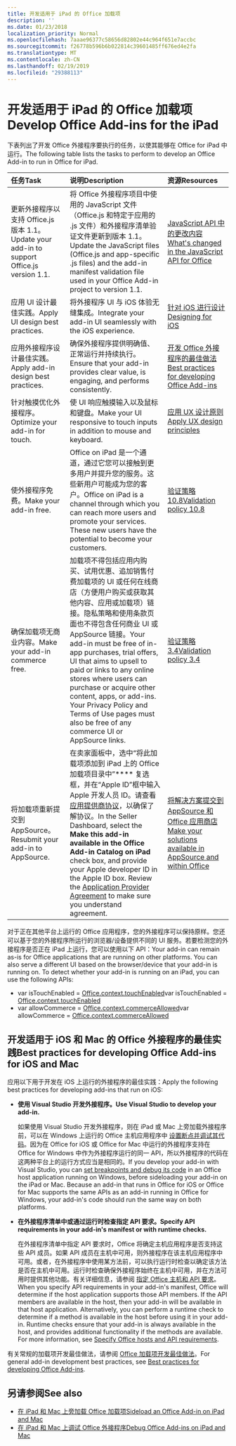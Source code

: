 ```yaml
---
title: 开发适用于 iPad 的 Office 加载项
description: ''
ms.date: 01/23/2018
localization_priority: Normal
ms.openlocfilehash: 7aaae96377c58656d82802e44c964f651e7accbc
ms.sourcegitcommit: f26778b596b6b022814c39601485ff676ed4e2fa
ms.translationtype: MT
ms.contentlocale: zh-CN
ms.lasthandoff: 02/19/2019
ms.locfileid: "29388113"
---
```

# <a name="develop-office-add-ins-for-the-ipad"></a><span data-ttu-id="09d5f-102">开发适用于 iPad 的 Office 加载项</span><span class="sxs-lookup"><span data-stu-id="09d5f-102">Develop Office Add-ins for the iPad</span></span>


<span data-ttu-id="09d5f-103">下表列出了开发 Office 外接程序要执行的任务，以使其能够在 Office for iPad 中运行。</span><span class="sxs-lookup"><span data-stu-id="09d5f-103">The following table lists the tasks to perform to develop an Office Add-in to run in Office for iPad.</span></span>


|<span data-ttu-id="09d5f-104">**任务**</span><span class="sxs-lookup"><span data-stu-id="09d5f-104">**Task**</span></span>|<span data-ttu-id="09d5f-105">**说明**</span><span class="sxs-lookup"><span data-stu-id="09d5f-105">**Description**</span></span>|<span data-ttu-id="09d5f-106">**资源**</span><span class="sxs-lookup"><span data-stu-id="09d5f-106">**Resources**</span></span>|
|:-----|:-----|:-----|
|<span data-ttu-id="09d5f-107">更新外接程序以支持 Office.js 版本 1.1。</span><span class="sxs-lookup"><span data-stu-id="09d5f-107">Update your add-in to support Office.js version 1.1.</span></span>|<span data-ttu-id="09d5f-108">将 Office 外接程序项目中使用的 JavaScript 文件（Office.js 和特定于应用的 .js 文件）和外接程序清单验证文件更新到版本 1.1。</span><span class="sxs-lookup"><span data-stu-id="09d5f-108">Update the JavaScript files (Office.js and app-specific .js files) and the add-in manifest validation file used in your Office Add-in project to version 1.1.</span></span>|[<span data-ttu-id="09d5f-109">JavaScript API 中的更改内容</span><span class="sxs-lookup"><span data-stu-id="09d5f-109">What's changed in the JavaScript API for Office</span></span>](https://docs.microsoft.com/office/dev/add-ins/reference/what's-changed-in-the-javascript-api-for-office)|
|<span data-ttu-id="09d5f-110">应用 UI 设计最佳实践。</span><span class="sxs-lookup"><span data-stu-id="09d5f-110">Apply UI design best practices.</span></span>|<span data-ttu-id="09d5f-111">将外接程序 UI 与 iOS 体验无缝集成。</span><span class="sxs-lookup"><span data-stu-id="09d5f-111">Integrate your add-in UI seamlessly with the iOS experience.</span></span>|[<span data-ttu-id="09d5f-112">针对 iOS 进行设计</span><span class="sxs-lookup"><span data-stu-id="09d5f-112">Designing for iOS</span></span>](https://developer.apple.com/library/ios/documentation/UserExperience/Conceptual/MobileHIG/)|
|<span data-ttu-id="09d5f-113">应用外接程序设计最佳实践。</span><span class="sxs-lookup"><span data-stu-id="09d5f-113">Apply add-in design best practices.</span></span>|<span data-ttu-id="09d5f-114">确保外接程序提供明确值、正常运行并持续执行。</span><span class="sxs-lookup"><span data-stu-id="09d5f-114">Ensure that your add-in provides clear value, is engaging, and performs consistently.</span></span>|[<span data-ttu-id="09d5f-115">开发 Office 外接程序的最佳做法</span><span class="sxs-lookup"><span data-stu-id="09d5f-115">Best practices for developing Office Add-ins</span></span>](../concepts/add-in-development-best-practices.md)|
|<span data-ttu-id="09d5f-116">针对触摸优化外接程序。</span><span class="sxs-lookup"><span data-stu-id="09d5f-116">Optimize your add-in for touch.</span></span>|<span data-ttu-id="09d5f-117">使 UI 响应触摸输入以及鼠标和键盘。</span><span class="sxs-lookup"><span data-stu-id="09d5f-117">Make your UI responsive to touch inputs in addition to mouse and keyboard.</span></span>|[<span data-ttu-id="09d5f-118">应用 UX 设计原则</span><span class="sxs-lookup"><span data-stu-id="09d5f-118">Apply UX design principles</span></span>](../concepts/add-in-development-best-practices.md#apply-ux-design-principles)|
|<span data-ttu-id="09d5f-119">使外接程序免费。</span><span class="sxs-lookup"><span data-stu-id="09d5f-119">Make your add-in free.</span></span>|<span data-ttu-id="09d5f-p101">Office on iPad 是一个通道，通过它您可以接触到更多用户并提升您的服务。这些新用户可能成为您的客户。</span><span class="sxs-lookup"><span data-stu-id="09d5f-p101">Office on iPad is a channel through which you can reach more users and promote your services. These new users have the potential to become your customers.</span></span>|[<span data-ttu-id="09d5f-122">验证策略 10.8</span><span class="sxs-lookup"><span data-stu-id="09d5f-122">Validation policy 10.8</span></span>](https://docs.microsoft.com/office/dev/store/validation-policies#10-apps-and-add-ins-utilize-supported-capabilities)|
|<span data-ttu-id="09d5f-123">确保加载项无商业内容。</span><span class="sxs-lookup"><span data-stu-id="09d5f-123">Make your add-in commerce free.</span></span>|<span data-ttu-id="09d5f-124">加载项不得包括应用内购买、试用优惠、追加销售付费加载项的 UI 或任何在线商店（方便用户购买或获取其他内容、应用或加载项）链接。隐私策略和使用条款页面也不得包含任何商业 UI 或 AppSource 链接。</span><span class="sxs-lookup"><span data-stu-id="09d5f-124">Your add-in must be free of in-app purchases, trial offers, UI that aims to upsell to paid or links to any online stores where users can purchase or acquire other content, apps, or add-ins. Your Privacy Policy and Terms of Use pages must also be free of any commerce UI or AppSource links.</span></span>|[<span data-ttu-id="09d5f-125">验证策略 3.4</span><span class="sxs-lookup"><span data-stu-id="09d5f-125">Validation policy 3.4</span></span>](https://docs.microsoft.com/office/dev/store/validation-policies#3-apps-and-add-ins-can-sell-additional-features-or-content-through-purchases-within-the-app-or-add-in)|
|<span data-ttu-id="09d5f-126">将加载项重新提交到 AppSource。</span><span class="sxs-lookup"><span data-stu-id="09d5f-126">Resubmit your add-in to AppSource.</span></span>|<span data-ttu-id="09d5f-p102">在卖家面板中，选中“将此加载项添加到 iPad 上的 Office 加载项目录中”\*\*\*\* 复选框，并在“Apple ID”框中输入 Apple 开发人员 ID。请查看[应用提供商协议](https://sellerdashboard.microsoft.com/Assets/Content/Agreements/en-US/Office_Store_Seller_Agreement_20120927.htm)，以确保了解协议。</span><span class="sxs-lookup"><span data-stu-id="09d5f-p102">In the Seller Dashboard, select the **Make this add-in available in the Office Add-in Catalog on iPad** check box, and provide your Apple developer ID in the Apple ID box. Review the [Application Provider Agreement](https://sellerdashboard.microsoft.com/Assets/Content/Agreements/en-US/Office_Store_Seller_Agreement_20120927.htm) to make sure you understand agreement.</span></span>|[<span data-ttu-id="09d5f-129">将解决方案提交到 AppSource 和 Office 应用商店</span><span class="sxs-lookup"><span data-stu-id="09d5f-129">Make your solutions available in AppSource and within Office</span></span>](https://docs.microsoft.com/office/dev/store/submit-to-the-office-store)|

<span data-ttu-id="09d5f-p103">对于正在其他平台上运行的 Office 应用程序，您的外接程序可以保持原样。您还可以基于您的外接程序所运行的浏览器/设备提供不同的 UI 服务。若要检测您的外接程序是否正在 iPad 上运行，您可以使用以下 API：</span><span class="sxs-lookup"><span data-stu-id="09d5f-p103">Your add-in can remain as-is for Office applications that are running on other platforms. You can also serve a different UI based on the browser/device that your add-in is running on. To detect whether your add-in is running on an iPad, you can use the following APIs:</span></span>
- <span data-ttu-id="09d5f-133">var isTouchEnabled = [Office.context.touchEnabled](https://docs.microsoft.com/javascript/api/office/office.context#touchenabled)</span><span class="sxs-lookup"><span data-stu-id="09d5f-133">var isTouchEnabled = [Office.context.touchEnabled](https://docs.microsoft.com/javascript/api/office/office.context#touchenabled)</span></span>
- <span data-ttu-id="09d5f-134">var allowCommerce = [Office.context.commerceAllowed](https://docs.microsoft.com/javascript/api/office/office.context#commerceallowed)</span><span class="sxs-lookup"><span data-stu-id="09d5f-134">var allowCommerce = [Office.context.commerceAllowed](https://docs.microsoft.com/javascript/api/office/office.context#commerceallowed)</span></span>
    

## <a name="best-practices-for-developing-office-add-ins-for-ios-and-mac"></a><span data-ttu-id="09d5f-135">开发适用于 iOS 和 Mac 的 Office 外接程序的最佳实践</span><span class="sxs-lookup"><span data-stu-id="09d5f-135">Best practices for developing Office Add-ins for iOS and Mac</span></span>

<span data-ttu-id="09d5f-136">应用以下用于开发在 iOS 上运行的外接程序的最佳实践：</span><span class="sxs-lookup"><span data-stu-id="09d5f-136">Apply the following best practices for developing add-ins that run on iOS:</span></span>


-  <span data-ttu-id="09d5f-137">**使用 Visual Studio 开发外接程序。**</span><span class="sxs-lookup"><span data-stu-id="09d5f-137">**Use Visual Studio to develop your add-in.**</span></span>
    
    <span data-ttu-id="09d5f-p104">如果使用 Visual Studio 开发外接程序，则在 iPad 或 Mac 上旁加载外接程序前，可以在 Windows 上运行的 Office 主机应用程序中 [设置断点并调试其代码](../develop/create-and-debug-office-add-ins-in-visual-studio.md)。因为在 Office for iOS 或 Office for Mac 中运行的外接程序支持在 Office for Windows 中作为外接程序运行的同一 API，所以外接程序的代码在这两种平台上的运行方式应当是相同的。</span><span class="sxs-lookup"><span data-stu-id="09d5f-p104">If you develop your add-in with Visual Studio, you can [set breakpoints and debug its code](../develop/create-and-debug-office-add-ins-in-visual-studio.md) in an Office host application running on Windows, before sideloading your add-in on the iPad or Mac. Because an add-in that runs in Office for iOS or Office for Mac supports the same APIs as an add-in running in Office for Windows, your add-in's code should run the same way on both platforms.</span></span>
    
-  <span data-ttu-id="09d5f-140">**在外接程序清单中或通过运行时检查指定 API 要求。**</span><span class="sxs-lookup"><span data-stu-id="09d5f-140">**Specify API requirements in your add-in's manifest or with runtime checks.**</span></span>
    
    <span data-ttu-id="09d5f-p105">在外接程序清单中指定 API 要求时，Office 将确定主机应用程序是否支持这些 API 成员。如果 API 成员在主机中可用，则外接程序在该主机应用程序中可用。或者，在外接程序中使用某方法前，可以执行运行时检查以确定该方法是否在主机中可用。运行时检查确保外接程序始终在主机中可用，并在方法可用时提供其他功能。有关详细信息，请参阅 [指定 Office 主机和 API 要求](specify-office-hosts-and-api-requirements.md)。</span><span class="sxs-lookup"><span data-stu-id="09d5f-p105">When you specify API requirements in your add-in's manifest, Office will determine if the host application supports those API members. If the API members are available in the host, then your add-in will be available in that host application. Alternatively, you can perform a runtime check to determine if a method is available in the host before using it in your add-in. Runtime checks ensure that your add-in is always available in the host, and provides additional functionality if the methods are available. For more information, see [Specify Office hosts and API requirements](specify-office-hosts-and-api-requirements.md).</span></span>
    
<span data-ttu-id="09d5f-146">有关常规的加载项开发最佳做法，请参阅 [Office 加载项开发最佳做法](../concepts/add-in-development-best-practices.md)。</span><span class="sxs-lookup"><span data-stu-id="09d5f-146">For general add-in development best practices, see [Best practices for developing Office Add-ins](../concepts/add-in-development-best-practices.md).</span></span>


## <a name="see-also"></a><span data-ttu-id="09d5f-147">另请参阅</span><span class="sxs-lookup"><span data-stu-id="09d5f-147">See also</span></span>

- [<span data-ttu-id="09d5f-148">在 iPad 和 Mac 上旁加载 Office 加载项</span><span class="sxs-lookup"><span data-stu-id="09d5f-148">Sideload an Office Add-in on iPad and Mac</span></span>](../testing/sideload-an-office-add-in-on-ipad-and-mac.md)  
- [<span data-ttu-id="09d5f-149">在 iPad 和 Mac 上调试 Office 外接程序</span><span class="sxs-lookup"><span data-stu-id="09d5f-149">Debug Office Add-ins on iPad and Mac</span></span>](../testing/debug-office-add-ins-on-ipad-and-mac.md)
    
